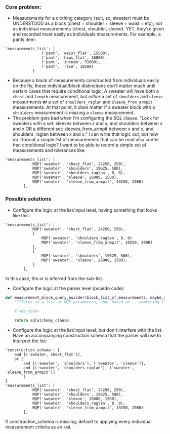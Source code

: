 ### Core problem:
- Measurements for a clothing category (suit, sc, sweater) must be UNDERSTOOD as a block (chest + shoulder + sleeve + waist + etc), not as individual measurements (chest, shoulder, sleeve). YET, they're given and recorded most easily as individuals measurements. For example, a pants item:
```
'measurements_list': [
				('pant', 'waist_flat', 15500),
				('pant', 'hips_flat', 16000),
				('pant', 'inseam', 31000),
				('pant', 'rise', 10500)
			]
```
- Because a block of measurements constructed from individuals easily on the fly, these individual/block distinctions don't matter much until certain cases that require conditional logic. A sweater *will* have both a `chest` and `length` measurement, but *either* a set of `shoulders` and `sleeve` measurments **or** a set of `shoulders_raglan` and `sleeve_from_armpit` measurements. At that point, it *does* matter if a sweater block with a `shoulders` measurement is missing a `sleeve` measurement.
- The problem gets bad when I'm configuring the SQL clause. "Look for sweaters with a set: sleeves between x and x, and shoulders between x and x OR a different set: sleeves_from_armpit between x and x, and shoulders_raglan between x and x." I can write that logic out, but how do I format a simple *list* of measurements that can be read also confer that conditional logic? I want to be able to record a simple set of measurements and tolerances like:
```
'measurements_list': [
			MQP('sweater', 'chest_flat', 24250, 250),
			MQP('sweater', 'shoulders', 19625, 500),
			MQP('sweater', 'shoulders_raglan', 0, 0),
			MQP('sweater', 'sleeve', 26000, 1500),
			MQP('sweater', 'sleeve_from_armpit', 19250, 2000)
		],
```

### Possible solutions
- Configure the logic at the list/input level, having something that looks like this:
```
'measurements_list': [
			MQP('sweater', 'chest_flat', 24250, 250),
			[
				MQP('sweater', 'shoulders_raglan', 0, 0)
				MQP('sweater', 'sleeve_from_armpit', 19250, 2000)
			],
			[
				MQP('sweater', 'shoulders', 19625, 500),
				MQP('sweater', 'sleeve', 26000, 1500),
			]
		],
```
In this case, the or is inferred from the sub-list.
- Configure the logic at the parser level (psuedo code):
```python
def measurement_block_query_builder(block_list_of_measurements, maybe_a_clothing_category_name?):
	"""Takes in a list of MQP parameters, and, based on ...something is able to construct a block sqlalchemy clause with _and()s and _or()s configured properly."""

	# <do_code>

	return sqlalchemy_clause
```
- Configure the logic at the list/input level, but don't interfere with the list. Have an accompanying construction schema that the parser will use to interpret the list:
```
'construction_schema': {
	and [('sweater, chest_flat')],
	or [
		and [('sweater', 'shoulders'), ('sweater', 'sleeve')],
		and [('sweater', 'shoulders_raglan'), ('sweater', 'sleeve_from_armpit')]
		]
}
'measurements_list': [
			MQP('sweater', 'chest_flat', 24250, 250),
			MQP('sweater', 'shoulders', 19625, 500),
			MQP('sweater', 'sleeve', 26000, 1500),
			MQP('sweater', 'shoulders_raglan', 0, 0),
			MQP('sweater', 'sleeve_from_armpit', 19250, 2000)
		],
```
If construction_schema is missing, default to applying every individual measurement criteria as an `and`.










